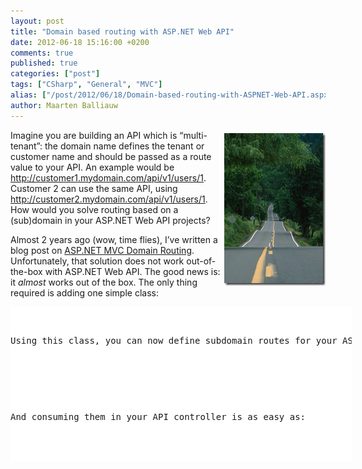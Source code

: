 ```yaml
---
layout: post
title: "Domain based routing with ASP.NET Web API"
date: 2012-06-18 15:16:00 +0200
comments: true
published: true
categories: ["post"]
tags: ["CSharp", "General", "MVC"]
alias: ["/post/2012/06/18/Domain-based-routing-with-ASPNET-Web-API.aspx", "/post/2012/06/18/domain-based-routing-with-aspnet-web-api.aspx"]
author: Maarten Balliauw
---
```

<p><a href="/images/image_205.png"><img style="background-image: none; margin: 5px 0px 5px 5px; padding-left: 0px; padding-right: 0px; display: inline; float: right; padding-top: 0px; border: 0px;" title="Subdomain route ASP.NET Web API WCF" src="/images/image_thumb_170.png" border="0" alt="Subdomain route ASP.NET Web API WCF" width="162" height="244" align="right" /></a>Imagine you are building an API which is &ldquo;multi-tenant&rdquo;: the domain name defines the tenant or customer name and should be passed as a route value to your API. An example would be <a href="http://customer1.mydomain.com/api/v1/users/1">http://customer1.mydomain.com/api/v1/users/1</a>. Customer 2 can use the same API, using <a href="http://customer2.mydomain.com/api/v1/users/1">http://customer2.mydomain.com/api/v1/users/1</a>. How would you solve routing based on a (sub)domain in your ASP.NET Web API projects?</p>
<p>Almost 2 years ago (wow, time flies), I&rsquo;ve written a blog post on <a href="/post/2009/05/20/ASPNET-MVC-Domain-Routing.aspx">ASP.NET MVC Domain Routing</a>. Unfortunately, that solution does not work out-of-the-box with ASP.NET Web API. The good news is: it <em>almost</em> works out of the box. The only thing required is adding one simple class:</p>
<div id="scid:9D7513F9-C04C-4721-824A-2B34F0212519:82b7efdc-08e6-4471-b029-86cc1a0decca" class="wlWriterEditableSmartContent" style="margin: 0px; display: inline; float: none; padding: 0px;">
<pre style="width: 546px; height: 247px; background-color: white; overflow: auto;"><div><!--

Code highlighting produced by Actipro CodeHighlighter (freeware)
http://www.CodeHighlighter.com/

--><span style="color: #008080;"> 1</span> <span style="color: #0000ff;">public</span><span style="color: #000000;"> </span><span style="color: #0000ff;">class</span><span style="color: #000000;"> HttpDomainRoute
</span><span style="color: #008080;"> 2</span> <span style="color: #000000;">    : DomainRoute
</span><span style="color: #008080;"> 3</span> <span style="color: #000000;">{
</span><span style="color: #008080;"> 4</span> <span style="color: #000000;">    </span><span style="color: #0000ff;">public</span><span style="color: #000000;"> HttpDomainRoute(</span><span style="color: #0000ff;">string</span><span style="color: #000000;"> domain, </span><span style="color: #0000ff;">string</span><span style="color: #000000;"> url, RouteValueDictionary defaults)
</span><span style="color: #008080;"> 5</span> <span style="color: #000000;">        : </span><span style="color: #0000ff;">base</span><span style="color: #000000;">(domain, url, defaults, HttpControllerRouteHandler.Instance)
</span><span style="color: #008080;"> 6</span> <span style="color: #000000;">    {
</span><span style="color: #008080;"> 7</span> <span style="color: #000000;">    }
</span><span style="color: #008080;"> 8</span> <span style="color: #000000;">
</span><span style="color: #008080;"> 9</span> <span style="color: #000000;">    </span><span style="color: #0000ff;">public</span><span style="color: #000000;"> HttpDomainRoute(</span><span style="color: #0000ff;">string</span><span style="color: #000000;"> domain, </span><span style="color: #0000ff;">string</span><span style="color: #000000;"> url, </span><span style="color: #0000ff;">object</span><span style="color: #000000;"> defaults)
</span><span style="color: #008080;">10</span> <span style="color: #000000;">        : </span><span style="color: #0000ff;">base</span><span style="color: #000000;">(domain, url, </span><span style="color: #0000ff;">new</span><span style="color: #000000;"> RouteValueDictionary(defaults), HttpControllerRouteHandler.Instance)
</span><span style="color: #008080;">11</span> <span style="color: #000000;">    {
</span><span style="color: #008080;">12</span> <span style="color: #000000;">    }
</span><span style="color: #008080;">13</span> <span style="color: #000000;">}</span></div></pre>
<!-- Code inserted with Steve Dunn's Windows Live Writer Code Formatter Plugin.  http://dunnhq.com --></div>
<p>Using this class, you can now define subdomain routes for your ASP.NET Web API as follows:</p>
<div id="scid:9D7513F9-C04C-4721-824A-2B34F0212519:c31751d5-e2f2-423a-b854-a049da6a051b" class="wlWriterEditableSmartContent" style="margin: 0px; display: inline; float: none; padding: 0px;">
<pre style="width: 723px; height: 171px; background-color: white; overflow: auto;"><div><!--

Code highlighting produced by Actipro CodeHighlighter (freeware)
http://www.CodeHighlighter.com/

--><span style="color: #008080;"> 1</span> <span style="color: #000000;">RouteTable.Routes.Add(</span><span style="color: #0000ff;">new</span><span style="color: #000000;"> HttpDomainRoute(
</span><span style="color: #008080;"> 2</span> <span style="color: #000000;">    </span><span style="color: #800000;">"</span><span style="color: #800000;">{controller}.mydomain.com</span><span style="color: #800000;">"</span><span style="color: #000000;">, </span><span style="color: #008000;">//</span><span style="color: #008000;"> without tenant</span><span style="color: #008000;">
</span><span style="color: #008080;"> 3</span> <span style="color: #000000;">    </span><span style="color: #800000;">"</span><span style="color: #800000;">api/v1/{action}/{id}</span><span style="color: #800000;">"</span><span style="color: #000000;">,
</span><span style="color: #008080;"> 4</span> <span style="color: #000000;">     </span><span style="color: #0000ff;">new</span><span style="color: #000000;"> { id </span><span style="color: #000000;">=</span><span style="color: #000000;"> RouteParameter.Optional }
</span><span style="color: #008080;"> 5</span> <span style="color: #000000;">));
</span><span style="color: #008080;"> 6</span> <span style="color: #000000;">
</span><span style="color: #008080;"> 7</span> <span style="color: #000000;">RouteTable.Routes.Add(</span><span style="color: #0000ff;">new</span><span style="color: #000000;"> HttpDomainRoute(
</span><span style="color: #008080;"> 8</span> <span style="color: #000000;">    </span><span style="color: #800000;">"</span><span style="color: #800000;">{tenant}.{controller}.mydomain.com</span><span style="color: #800000;">"</span><span style="color: #000000;">, </span><span style="color: #008000;">//</span><span style="color: #008000;"> with tenant</span><span style="color: #008000;">
</span><span style="color: #008080;"> 9</span> <span style="color: #000000;">    </span><span style="color: #800000;">"</span><span style="color: #800000;">api/v1/{action}/{id}</span><span style="color: #800000;">"</span><span style="color: #000000;">,
</span><span style="color: #008080;">10</span> <span style="color: #000000;">     </span><span style="color: #0000ff;">new</span><span style="color: #000000;"> { id </span><span style="color: #000000;">=</span><span style="color: #000000;"> RouteParameter.Optional }
</span><span style="color: #008080;">11</span> <span style="color: #000000;">));</span></div></pre>
<!-- Code inserted with Steve Dunn's Windows Live Writer Code Formatter Plugin.  http://dunnhq.com --></div>
<p>And consuming them in your API controller is as easy as:</p>
<div id="scid:9D7513F9-C04C-4721-824A-2B34F0212519:7f19bc8c-ad60-4459-885c-37a745d828b3" class="wlWriterEditableSmartContent" style="margin: 0px; display: inline; float: none; padding: 0px;">
<pre style="width: 723px; height: 216px; background-color: white; overflow: auto;"><div><!--

Code highlighting produced by Actipro CodeHighlighter (freeware)
http://www.CodeHighlighter.com/

--><span style="color: #008080;"> 1</span> <span style="color: #0000ff;">public</span><span style="color: #000000;"> </span><span style="color: #0000ff;">class</span><span style="color: #000000;"> UsersController
</span><span style="color: #008080;"> 2</span> <span style="color: #000000;">    : ApiController
</span><span style="color: #008080;"> 3</span> <span style="color: #000000;">{
</span><span style="color: #008080;"> 4</span> <span style="color: #000000;">    </span><span style="color: #0000ff;">public</span><span style="color: #000000;"> </span><span style="color: #0000ff;">string</span><span style="color: #000000;"> Get()
</span><span style="color: #008080;"> 5</span> <span style="color: #000000;">    {
</span><span style="color: #008080;"> 6</span> <span style="color: #000000;">        var routeData </span><span style="color: #000000;">=</span><span style="color: #000000;"> </span><span style="color: #0000ff;">this</span><span style="color: #000000;">.Request.GetRouteData().Values;
</span><span style="color: #008080;"> 7</span> <span style="color: #000000;">        </span><span style="color: #0000ff;">if</span><span style="color: #000000;"> (routeData.ContainsKey(</span><span style="color: #800000;">"</span><span style="color: #800000;">tenant</span><span style="color: #800000;">"</span><span style="color: #000000;">))
</span><span style="color: #008080;"> 8</span> <span style="color: #000000;">        {
</span><span style="color: #008080;"> 9</span> <span style="color: #000000;">            </span><span style="color: #0000ff;">return</span><span style="color: #000000;"> </span><span style="color: #800000;">"</span><span style="color: #800000;">UsersController, called by tenant </span><span style="color: #800000;">"</span><span style="color: #000000;"> </span><span style="color: #000000;">+</span><span style="color: #000000;"> routeData[</span><span style="color: #800000;">"</span><span style="color: #800000;">tenant</span><span style="color: #800000;">"</span><span style="color: #000000;">];
</span><span style="color: #008080;">10</span> <span style="color: #000000;">        }
</span><span style="color: #008080;">11</span> <span style="color: #000000;">        </span><span style="color: #0000ff;">return</span><span style="color: #000000;"> </span><span style="color: #800000;">"</span><span style="color: #800000;">UsersController</span><span style="color: #800000;">"</span><span style="color: #000000;">;
</span><span style="color: #008080;">12</span> <span style="color: #000000;">    }
</span><span style="color: #008080;">13</span> <span style="color: #000000;">}</span></div></pre>
<!-- Code inserted with Steve Dunn's Windows Live Writer Code Formatter Plugin.  http://dunnhq.com --></div>
<p>Here&rsquo;s a download for you if you want to make use of (sub)domain routes. Enjoy!</p>
<p><a href="/files/2012/6/WebApiSubdomainRouting.zip">WebApiSubdomainRouting.zip (496.64 kb)</a></p>

{% include imported_disclaimer.html %}

